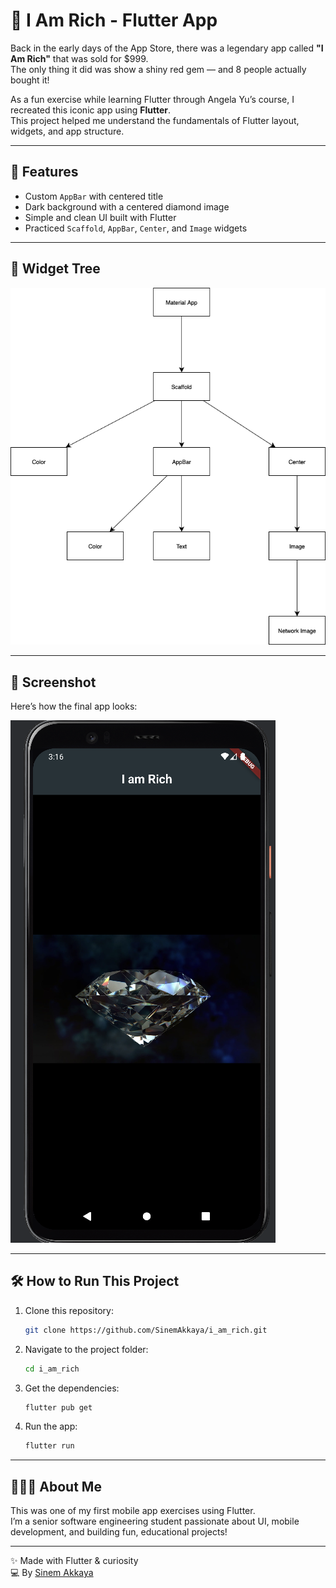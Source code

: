 # 💎 I Am Rich - Flutter App

Back in the early days of the App Store, there was a legendary app called **"I Am Rich"** that was sold for $999.  
The only thing it did was show a shiny red gem — and 8 people actually bought it!

As a fun exercise while learning Flutter through Angela Yu’s course, I recreated this iconic app using **Flutter**.  
This project helped me understand the fundamentals of Flutter layout, widgets, and app structure.

---

## 🚀 Features

- Custom `AppBar` with centered title
- Dark background with a centered diamond image
- Simple and clean UI built with Flutter
- Practiced `Scaffold`, `AppBar`, `Center`, and `Image` widgets

---

## 🧱 Widget Tree

![Widget Tree](images/WidgetTree-IAmRichApp.drawio.png)

---

## 📸 Screenshot

Here’s how the final app looks:

![App Screenshot](images/Screenshot.png)

---

## 🛠️ How to Run This Project

1. Clone this repository:
   ```bash
   git clone https://github.com/SinemAkkaya/i_am_rich.git
   ```
2. Navigate to the project folder:
   ```bash
   cd i_am_rich
   ```
3. Get the dependencies:
   ```bash
   flutter pub get
   ```
4. Run the app:
   ```bash
   flutter run
   ```

---

## 👩🏻‍💻 About Me

This was one of my first mobile app exercises using Flutter.  
I’m a senior software engineering student passionate about UI, mobile development, and building fun, educational projects!

---

✨ Made with Flutter & curiosity  
💻 By [Sinem Akkaya](https://github.com/SinemAkkaya)
